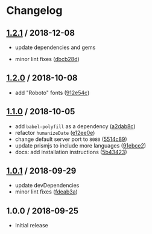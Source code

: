# Changelog

## [1.2.1] / 2018-12-08

* update dependencies and gems

* minor lint fixes ([dbcb28d](https://github.com/sonnienguyen/sonnie-nguyen-portfolio/commit/dbcb28dda83b7182f3471aed60eb7eecafc28408))

## [1.2.0] / 2018-10-08

* add "Roboto" fonts ([912e54c](https://github.com/sonnienguyen/sonnie-nguyen-portfolio/commit/912e54c994ae57fba541a00d57ba7c17b9a665c0))

## [1.1.0] / 2018-10-05

* add `babel-polyfill` as a dependency ([a2dab8c](https://github.com/sonnienguyen/sonnie-nguyen-portfolio/commit/3775feb42f49c5fefd57730a16eb745a9bdaa4ce))
* refactor `humanizeDate` ([e12ee0e](https://github.com/sonnienguyen/sonnie-nguyen-portfolio/commit/e12ee0eca2a6247e0518005782fb152890f0c063))
* change default server port to `8080` ([5514c89](https://github.com/sonnienguyen/sonnie-nguyen-portfolio/commit/5514c89677e1dc18f7b90ed19e35d2192dae8330))
* update prismjs to include more languages
  ([91ebce2](https://github.com/sonnienguyen/sonnie-nguyen-portfolio/commit/91ebce267453924f3a429ee29987f62c4066080e))
* docs: add installation instructions ([5b43423](https://github.com/sonnienguyen/sonnie-nguyen-portfolio/commit/5b434233d36e9927fa226ada2352db26e63a724e))

## [1.0.1] / 2018-09-29

* update devDependencies
* minor lint fixes ([fdeab3a](https://github.com/sonnienguyen/sonnie-nguyen-portfolio/commit/fdeab3a36f565fff6032d0ca1b81d0d9d37b8c77))

## 1.0.0 / 2018-09-25

* Initial release

[1.2.1]: https://github.com/sonnienguyen/sonnie-nguyen-portfolio/compare/1.2.0...1.2.1
[1.2.0]: https://github.com/sonnienguyen/sonnie-nguyen-portfolio/compare/1.1.0...1.2.0
[1.1.0]: https://github.com/sonnienguyen/sonnie-nguyen-portfolio/compare/1.0.1...1.1.0
[1.0.1]: https://github.com/sonnienguyen/sonnie-nguyen-portfolio/compare/1.0.0...1.0.1

